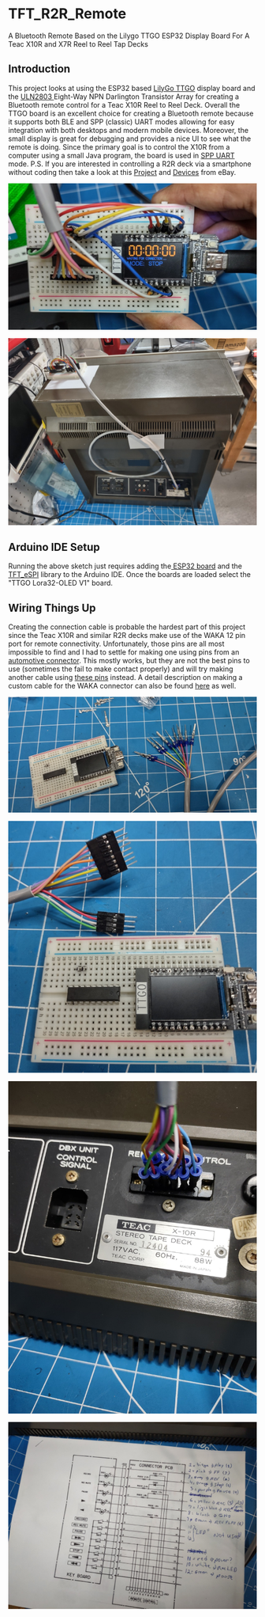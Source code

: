 # TFT_R2R_Remote

A Bluetooth Remote Based on the Lilygo TTGO ESP32 Display Board For A Teac X10R and X7R Reel to Reel Tap Decks

## Introduction

This project looks at using the ESP32 based [LilyGo TTGO](https://github.com/Xinyuan-LilyGO/TTGO-T-Display) display board and the [ULN2803 ](https://www.amazon.com/dp/B08CX79JSQ)Eight-Way NPN Darlington Transistor Array for creating a Bluetooth remote control for a Teac X10R Reel to Reel Deck. Overall the TTGO board is an excellent choice for creating a Bluetooth remote because it supports both BLE and SPP (classic) UART modes allowing for easy integration with both desktops and modern mobile devices. Moreover, the small display is great for debugging and provides a nice UI to see what the remote is doing. Since the primary goal is to control the X10R from a computer using a small Java program, the board is used in [SPP UART](https://randomnerdtutorials.com/esp32-bluetooth-classic-arduino-ide/) mode.  P.S. If you are interested in controlling a R2R deck via a smartphone without coding then take a look at this [Project](https://github.com/mpfisher69/R2R-Bluetooth-Remote) and [Devices](https://www.ebay.com/sch/dear.d12/m.html?_dkr=1&iconV2Request=true&_ssn=dear.d12&_oac=1) from eBay.  

![](img/TTGO_3.jpg)

![](img/X10R_2.jpg)

## Arduino IDE Setup

Running the above sketch just requires adding the[ ESP32 board](https://espressif-docs.readthedocs-hosted.com/projects/arduino-esp32/en/latest/installing.html) and the [TFT_eSPI](https://github.com/Xinyuan-LilyGO/TTGO-T-Display) library to the Arduino IDE. Once the boards are loaded select the "TTGO Lora32-OLED V1" board.

## Wiring Things Up

Creating the connection cable is probable the hardest part of this project since the Teac X10R and similar R2R decks make use of the WAKA 12 pin port for remote connectivity. Unfortunately, those pins are all most impossible to find and I had to settle for making one using pins from an [automotive connector](https://www.amazon.com/dp/B07HHYQ1W9). This mostly works, but they are not the best pins to use (sometimes the fail to make contact properly) and will try making another cable using [these pins](https://www.amazon.com/dp/B09F2KY485) instead. A detail description on making a custom cable for the WAKA connector can also be found [here](https://sharedinventions.com/?p=399) as well.

![](img/TTGO_1.jpg)

![](img/TTGO_2.jpg)

![](img/X10R_4.jpg)

![](img/X10R_5.jpg)
